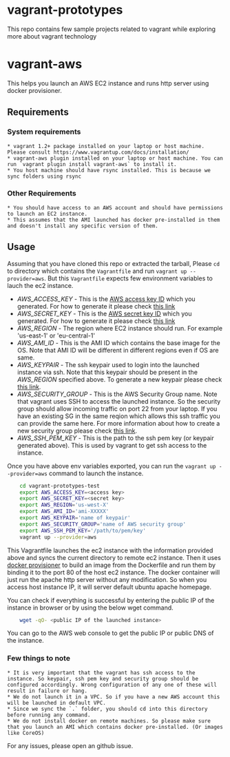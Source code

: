 # vagrant-prototypes

This repo contains few sample projects related to vagrant while exploring more about vagrant technology

# vagrant-aws

This helps you launch an AWS EC2 instance and runs http server using docker provisioner.

## Requirements

### System requirements
    * vagrant 1.2+ package installed on your laptop or host machine. Please consult https://www.vagrantup.com/docs/installation/
    * vagrant-aws plugin installed on your laptop or host machine. You can run `vagrant plugin install vagrant-aws` to install it.
    * You host machine should have rsync installed. This is because we sync folders using rsync

### Other Requirements
    * You should have access to an AWS account and should have permissions to launch an EC2 instance.
    * This assumes that the AMI launched has docker pre-installed in them and doesn't install any specific version of them.

## Usage

Assuming that you have cloned this repo or extracted the tarball, Please `cd` to directory which contains the `Vagrantfile` and run `vagrant up --provider=aws`.
But this `Vagrantfile` expects few environment variables to lauch the ec2 instance.

* *AWS_ACCESS_KEY* - This is the [AWS access key ID](http://docs.aws.amazon.com/cli/latest/userguide/cli-chap-getting-started.html#cli-environment) which you generated. For how to generate it please check [this link](http://docs.aws.amazon.com/AWSSimpleQueueService/latest/SQSGettingStartedGuide/AWSCredentials.html)
* *AWS_SECRET_KEY* - This is the [AWS secret key ID](http://docs.aws.amazon.com/cli/latest/userguide/cli-chap-getting-started.html#cli-environment) which you generated. For how to generate it please check [this link](http://docs.aws.amazon.com/AWSSimpleQueueService/latest/SQSGettingStartedGuide/AWSCredentials.html)
* *AWS_REGION* - The region where EC2 instance should run. For example 'us-east-1' or 'eu-central-1'
* *AWS_AMI_ID* - This is the AMI ID which contains the base image for the OS. Note that AMI ID will be different in different regions even if OS are same.
* *AWS_KEYPAIR* - The ssh keypair used to login into the launched instance via ssh. Note that this keypair should be present in the *AWS_REGION* specified above. To generate a new keypair please check [this link](http://docs.aws.amazon.com/AWSEC2/latest/UserGuide/ec2-key-pairs.html#having-ec2-create-your-key-pair).
* *AWS_SECURITY_GROUP* - This is the AWS Security Group name. Note that vagrant uses SSH to access the launched instance. So the security group should allow incoming traffic on port 22 from your laptop. If you have an existing SG in the same reqion which allows this ssh traffic you can provide the same here. For more information about how to create a new security group please check [this link](http://docs.aws.amazon.com/AWSEC2/latest/UserGuide/using-network-security.html#creating-security-group).
* *AWS_SSH_PEM_KEY* - This is the path to the ssh pem key (or keypair generated above). This is used by vagrant to get ssh access to the instance.

Once you have above env variables exported, you can run the `vagrant up --provider=aws` command to launch the instance.

```bash
    cd vagrant-prototypes-test
    export AWS_ACCESS_KEY=<access key>
    export AWS_SECRET_KEY=<secret key>
    export AWS_REGION='us-west-X'
    export AWS_AMI_ID='ami-XXXXX'
    export AWS_KEYPAIR='name of keypair'
    export AWS_SECURITY_GROUP='name of AWS security group'
    export AWS_SSH_PEM_KEY='/path/to/pem/key'
    vagrant up --provider=aws
```

This Vagrantfile launches the ec2 instance with the information provided above and syncs the current directory to remote ec2 instance. Then it uses [docker provisioner]() to build an image from the Dockerfile and run them by binding it to the port 80 of the host ec2 instance. The docker container will just run the apache http server without any modification. So when you access host instance IP, it will server default ubuntu apache homepage.

You can check if everything is successful by entering the public IP of the instance in browser or by using the below wget command.

```bash
    wget -qO- <public IP of the launched instance>
```

You can go to the AWS web console to get the public IP or public DNS of the instance.


### Few things to note
    * It is very important that the vagrant has ssh access to the instance. So keypair, ssh pem key and security group should be configured accordingly. Wrong configuration of any one of these will result in failure or hang.
    * We do not launch it in a VPC. So if you have a new AWS account this will be launched in default VPC.
    * Since we sync the `.` folder, you should cd into this directory before running any command.
    * We do not install docker on remote machines. So please make sure that you launch an AMI which contains docker pre-installed. (Or images like CoreOS)

For any issues, please open an github issue.
